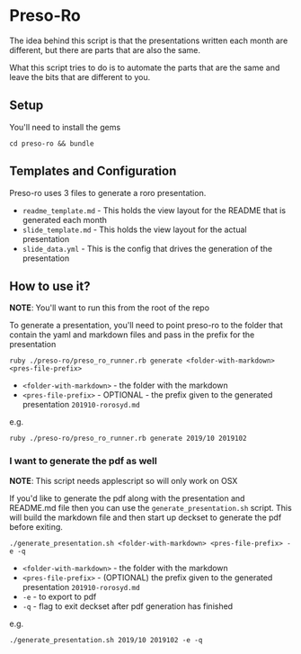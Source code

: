 # Preso-Ro

The idea behind this script is that the presentations written each month are different, but there are parts that are also the same.

What this script tries to do is to automate the parts that are the same and leave the bits that are different to you.

## Setup

You'll need to install the gems

`cd preso-ro && bundle`

## Templates and Configuration

Preso-ro uses 3 files to generate a roro presentation.

- `readme_template.md` - This holds the view layout for the README that is generated each month
- `slide_template.md` - This holds the view layout for the actual presentation
- `slide_data.yml` - This is the config that drives the generation of the presentation

## How to use it?

**NOTE**: You'll want to run this from the root of the repo

To generate a presentation, you'll need to point preso-ro to the folder that contain the yaml and markdown files and pass in the prefix for the presentation

`ruby ./preso-ro/preso_ro_runner.rb generate <folder-with-markdown> <pres-file-prefix>`

- `<folder-with-markdown>` - the folder with the markdown
- `<pres-file-prefix>` - OPTIONAL - the prefix given to the generated presentation `201910-rorosyd.md`

e.g.

`ruby ./preso-ro/preso_ro_runner.rb generate 2019/10 2019102`

### I want to generate the pdf as well

**NOTE**: This script needs applescript so will only work on OSX

If you'd like to generate the pdf along with the presentation and README.md file then you can use the `generate_presentation.sh` script. This will build the markdown file and then start up deckset to generate the pdf before exiting.

`./generate_presentation.sh <folder-with-markdown> <pres-file-prefix> -e -q`

- `<folder-with-markdown>` - the folder with the markdown
- `<pres-file-prefix>` - (OPTIONAL) the prefix given to the generated presentation `201910-rorosyd.md`
- `-e` - to export to pdf
- `-q` - flag to exit deckset after pdf generation has finished

e.g.

`./generate_presentation.sh 2019/10 2019102 -e -q`
